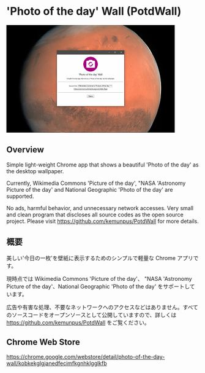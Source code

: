 ﻿# 'Photo of the day' Wall (PotdWall)

![top-page](https://raw.githubusercontent.com/kemunpus/PotdWall/master/store/promotion-440x280.png)

## Overview

Simple light-weight Chrome app that shows a beautiful 'Photo of the day' as the desktop wallpaper.

Currently, Wikimedia Commons 'Picture of the day', "NASA 'Astronomy Picture of the day' and National Geographic 'Photo of the day' are supported.

No ads, harmful behavior, and unnecessary network accesses. Very small and clean program that discloses all source codes as the open source project. Please visit <https://github.com/kemunpus/PotdWall> for more details.

## 概要

美しい'今日の一枚'を壁紙に表示するためのシンプルで軽量な Chrome アプリです。

現時点では Wikimedia Commons 'Picture of the day'、 "NASA 'Astronomy Picture of the day'、National Geographic 'Photo of the day' をサポートしています。

広告や有害な処理、不要なネットワークへのアクセスなどはありません。すべてのソースコードをオープンソースとして公開していますので、詳しくは <https://github.com/kemunpus/PotdWall> をご覧ください。

## Chrome Web Store

<https://chrome.google.com/webstore/detail/photo-of-the-day-wall/kobkekglgjanedfecimfkgnhklgglkfb>
